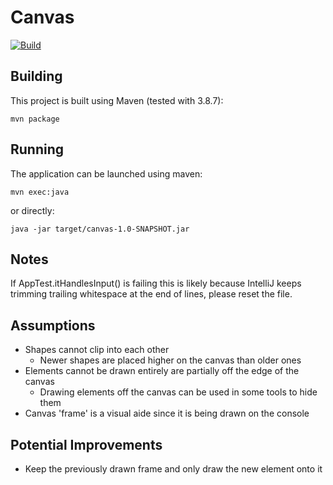 # Canvas

[![Build](https://github.com/jMaddrell/canvas/actions/workflows/main.yml/badge.svg?branch=main)](https://github.com/jMaddrell/canvas/actions/workflows/maven.yml)

## Building
This project is built using Maven (tested with 3.8.7):

```shell
mvn package
```

## Running
The application can be launched using maven:
```shell
mvn exec:java
```

or directly:
```shell
java -jar target/canvas-1.0-SNAPSHOT.jar
```

## Notes
If AppTest.itHandlesInput() is failing this is likely because IntelliJ keeps trimming trailing whitespace at the end of lines, 
please reset the file.

## Assumptions
- Shapes cannot clip into each other
  - Newer shapes are placed higher on the canvas than older ones
- Elements cannot be drawn entirely are partially off the edge of the canvas
  - Drawing elements off the canvas can be used in some tools to hide them
- Canvas 'frame' is a visual aide since it is being drawn on the console

## Potential Improvements
- Keep the previously drawn frame and only draw the new element onto it

